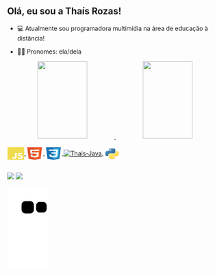 ## Olá, eu sou a Thaís Rozas!

- 💻 Atualmente sou programadora multimídia na área de educação à distância!
<!-- - ⭐ Me aprofundando em Javascript...-->
- 🙆‍♀️ Pronomes: ela/dela

<div align="center">
  <a href="https://github.com/ThaisRozas">
  <img height="180em" width="48%" src="https://github-readme-stats.vercel.app/api?username=ThaisRozas&show_icons=true&theme=dracula&count_private=true"/>
  <img height="180em" width="48%" src="https://github-readme-stats.vercel.app/api/top-langs/?username=ThaisRozas&count_private=true&langs_count=7&layout=compact&theme=dracula"/>
</div>


<div style="display: inline_block"><br>
  <img align="center" alt="Thais-Js" height="30" width="40" src="https://raw.githubusercontent.com/devicons/devicon/master/icons/javascript/javascript-plain.svg">
  <img align="center" alt="Thais-HTML" height="30" width="40" src="https://raw.githubusercontent.com/devicons/devicon/master/icons/html5/html5-original.svg">
  <img align="center" alt="Thais-CSS" height="30" width="40" src="https://raw.githubusercontent.com/devicons/devicon/master/icons/css3/css3-original.svg">
  <img align="center" alt="Thais-Java" height="30" width="40" src="https://cdn.jsdelivr.net/gh/devicons/devicon/icons/java/java-original-wordmark.svg">
  <img align="center" alt="Thais-Python" height="30" width="40" src="https://raw.githubusercontent.com/devicons/devicon/master/icons/python/python-original.svg">

</div>

## 

<div>

  <a href="mailto:thaisrozas@gmail.com" target="_blank"><img src="https://img.shields.io/badge/Gmail-D14836?style=for-the-badge&logo=gmail&logoColor=white" target="_blank"></a>
  <a href="https://www.linkedin.com/in/thais-rozas-teixeira/" target="_blank"><img src="https://img.shields.io/badge/LinkedIn-0077B5?style=for-the-badge&logo=linkedin&logoColor=white" target="_blank"></a>

 ![Snake animation](https://github.com/ThaisRozas/ThaisRozas/blob/output/github-contribution-grid-snake.svg) 

</div>
